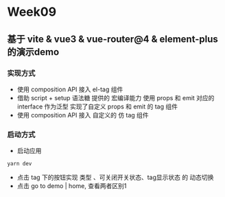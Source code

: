 # Week09

## 基于 vite & vue3 & vue-router@4 & element-plus 的演示demo

### 实现方式

* 使用 composition API 接入 el-tag 组件
* 借助 script + setup 语法糖 提供的 宏编译能力 使用 props 和 emit 对应的 interface 作为泛型 实现了自定义 props 和 emit 的 tag 组件
* 使用 composition API 接入 自定义的 仿 tag 组件

### 启动方式

* 启动应用

```code
yarn dev
```

* 点击 tag 下的按钮实现 类型 、可关闭开关状态、tag显示状态 的 动态切换
* 点击 go to demo | home, 查看两者区别1
